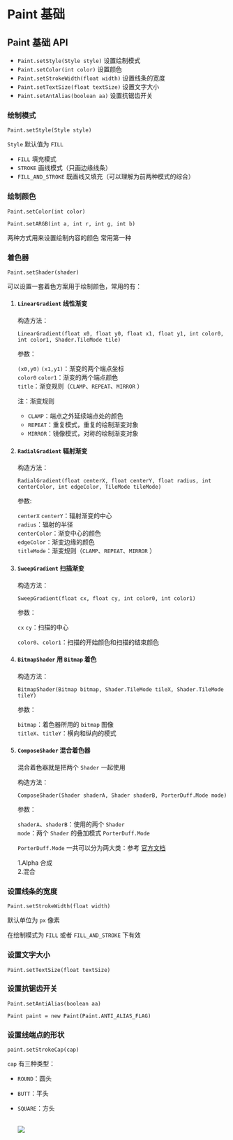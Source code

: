 # Paint 基础

## Paint 基础 API

- `Paint.setStyle(Style style)` 设置绘制模式
- `Paint.setColor(int color)` 设置颜色
- `Paint.setStrokeWidth(float width)` 设置线条的宽度
- `Paint.setTextSize(float textSize)` 设置文字大小
- `Paint.setAntAlias(boolean aa)` 设置抗锯齿开关

### 绘制模式

`Paint.setStyle(Style style)`

`Style` 默认值为 `FILL`

- `FILL` 填充模式
- `STROKE` 画线模式（只画边缘线条）
- `FILL_AND_STROKE` 既画线又填充（可以理解为前两种模式的综合）
  
### 绘制颜色

`Paint.setColor(int color)`

`Paint.setARGB(int a, int r, int g, int b)`

两种方式用来设置绘制内容的颜色 常用第一种

### 着色器

`Paint.setShader(shader)`

可以设置一套着色方案用于绘制颜色，常用的有：

1. #### `LinearGradient` 线性渐变  
   
   构造方法：

   `LinearGradient(float x0, float y0, float x1, float y1, int color0, int color1, Shader.TileMode tile)`  

   参数：  

   `(x0,y0)` `(x1,y1)`：渐变的两个端点坐标  
   `color0` `color1`：渐变的两个端点颜色  
   `title`：渐变规则（`CLAMP`、`REPEAT`、`MIRROR` ）  

    注：渐变规则
    
    - `CLAMP`：端点之外延续端点处的颜色
    - `REPEAT`：重复模式，重复的绘制渐变对象
    - `MIRROR`：镜像模式，对称的绘制渐变对象
  
2. #### `RadialGradient` 辐射渐变
   
     构造方法：  

   `RadialGradient(float centerX, float centerY, float radius, int centerColor, int edgeColor, TileMode tileMode)`  

   参数:  

   `centerX` `centerY`：辐射渐变的中心   
   `radius`：辐射的半径  
   `centerColor`：渐变中心的颜色  
   `edgeColor`：渐变边缘的颜色  
   `titleMode`：渐变规则（`CLAMP`、`REPEAT`、`MIRROR` ）


3. #### `SweepGradient` 扫描渐变  
   
   构造方法：  

   `SweepGradient(float cx, float cy, int color0, int color1)`  

   参数：  

   `cx` `cy`：扫描的中心  

   `color0`、`color1`：扫描的开始颜色和扫描的结束颜色

4. #### `BitmapShader` 用 `Bitmap` 着色  
   
   构造方法：

    `BitmapShader(Bitmap bitmap, Shader.TileMode tileX, Shader.TileMode tileY)`  

    参数：  

    `bitmap`：着色器所用的 `bitmap` 图像  
    `titleX`、`titleY`：横向和纵向的模式

5. #### `ComposeShader` 混合着色器
  
     混合着色器就是把两个 `Shader` 一起使用  
     
     构造方法：  

     `ComposeShader(Shader shaderA, Shader shaderB, PorterDuff.Mode mode)`  

     参数：  

     `shaderA`、`shaderB`：使用的两个 `Shader`  
     `mode`：两个 `Shader` 的叠加模式 `PorterDuff.Mode` 

      `PorterDuff.Mode` 一共可以分为两大类：参考 [官方文档](https://developer.android.com/reference/android/graphics/PorterDuff.Mode)  
      
      1.Alpha 合成  
      2.混合  

     


### 设置线条的宽度

`Paint.setStrokeWidth(float width)`

默认单位为 `px` 像素

在绘制模式为 `FILL` 或者 `FILL_AND_STROKE` 下有效

### 设置文字大小

`Paint.setTextSize(float textSize)`

### 设置抗锯齿开关

`Paint.setAntiAlias(boolean aa)`

`Paint paint = new Paint(Paint.ANTI_ALIAS_FLAG)`

### 设置线端点的形状

`paint.setStrokeCap(cap)`  

`cap` 有三种类型：

- `ROUND`：圆头
- `BUTT`：平头
- `SQUARE`：方头  
  
  <br>
  <img src="../pic/paint1.png"/><br>


